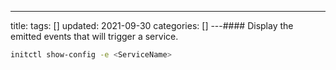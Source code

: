 ---
title: 
tags: []
updated: 2021-09-30
categories: []
---#### Display the emitted events that will trigger a service.
```bash
initctl show-config -e <ServiceName>
```
